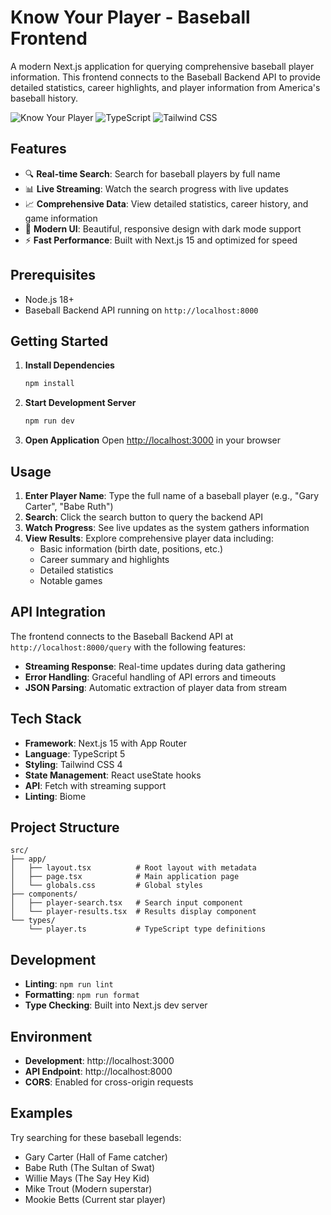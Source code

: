 # Know Your Player - Baseball Frontend

A modern Next.js application for querying comprehensive baseball player information. This frontend connects to the Baseball Backend API to provide detailed statistics, career highlights, and player information from America's baseball history.

![Know Your Player](https://img.shields.io/badge/Next.js-15.5-black?logo=next.js)
![TypeScript](https://img.shields.io/badge/TypeScript-5-blue?logo=typescript)
![Tailwind CSS](https://img.shields.io/badge/Tailwind-4-38bdf8?logo=tailwindcss)

## Features

- 🔍 **Real-time Search**: Search for baseball players by full name
- 📊 **Live Streaming**: Watch the search progress with live updates
- 📈 **Comprehensive Data**: View detailed statistics, career history, and game information
- 🎨 **Modern UI**: Beautiful, responsive design with dark mode support
- ⚡ **Fast Performance**: Built with Next.js 15 and optimized for speed

## Prerequisites

- Node.js 18+
- Baseball Backend API running on `http://localhost:8000`

## Getting Started

1. **Install Dependencies**

   ```bash
   npm install
   ```

2. **Start Development Server**

   ```bash
   npm run dev
   ```

3. **Open Application**
   Open [http://localhost:3000](http://localhost:3000) in your browser

## Usage

1. **Enter Player Name**: Type the full name of a baseball player (e.g., "Gary Carter", "Babe Ruth")
2. **Search**: Click the search button to query the backend API
3. **Watch Progress**: See live updates as the system gathers information
4. **View Results**: Explore comprehensive player data including:
   - Basic information (birth date, positions, etc.)
   - Career summary and highlights
   - Detailed statistics
   - Notable games

## API Integration

The frontend connects to the Baseball Backend API at `http://localhost:8000/query` with the following features:

- **Streaming Response**: Real-time updates during data gathering
- **Error Handling**: Graceful handling of API errors and timeouts
- **JSON Parsing**: Automatic extraction of player data from stream

## Tech Stack

- **Framework**: Next.js 15 with App Router
- **Language**: TypeScript 5
- **Styling**: Tailwind CSS 4
- **State Management**: React useState hooks
- **API**: Fetch with streaming support
- **Linting**: Biome

## Project Structure

```
src/
├── app/
│   ├── layout.tsx          # Root layout with metadata
│   ├── page.tsx            # Main application page
│   └── globals.css         # Global styles
├── components/
│   ├── player-search.tsx   # Search input component
│   └── player-results.tsx  # Results display component
└── types/
    └── player.ts           # TypeScript type definitions
```

## Development

- **Linting**: `npm run lint`
- **Formatting**: `npm run format`
- **Type Checking**: Built into Next.js dev server

## Environment

- **Development**: http://localhost:3000
- **API Endpoint**: http://localhost:8000
- **CORS**: Enabled for cross-origin requests

## Examples

Try searching for these baseball legends:

- Gary Carter (Hall of Fame catcher)
- Babe Ruth (The Sultan of Swat)
- Willie Mays (The Say Hey Kid)
- Mike Trout (Modern superstar)
- Mookie Betts (Current star player)
